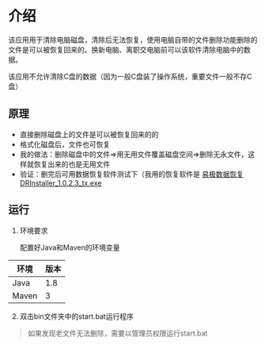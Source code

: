 # 介绍
该应用用于清除电脑磁盘，清除后无法恢复，使用电脑自带的文件删除功能删除的文件是可以被恢复回来的。换新电脑、离职交电脑前可以该软件清除电脑中的数据。

该应用不允许清除C盘的数据（因为一般C盘装了操作系统，重要文件一般不存C盘）

## 原理
* 直接删除磁盘上的文件是可以被恢复回来的的
* 格式化磁盘后，文件也可恢复
* 我的做法：删除磁盘中的文件=>用无用文件覆盖磁盘空间=>删除无永文件，这样就恢复出来的也是无用文件
* 验证：删完后可用数据恢复软件测试下（我用的恢复软件是 
[易极数据恢复 DRInstaller_1.0.2.3_tx.exe ](https://gitee.com/smlt_1_wjh_q/release/blob/master/apps/%E6%98%93%E6%9E%81%E6%95%B0%E6%8D%AE%E6%81%A2%E5%A4%8DDRInstaller_1.0.2.3_tx.exe)

## 运行
1. 环境要求

   配置好Java和Maven的环境变量

| 环境  | 版本 |
| ----- | ---- |
| Java  | 1.8  |
| Maven | 3    |

2. 双击bin文件夹中的start.bat运行程序

> 如果发现老文件无法删除，需要以管理员权限运行start.bat





